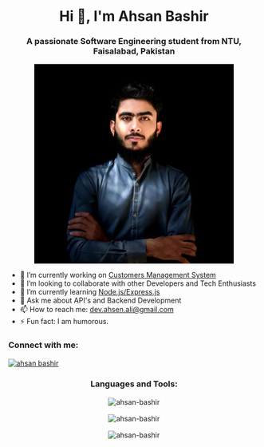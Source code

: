 <h1 align="center">Hi 👋, I'm Ahsan Bashir</h1>
<h3 align="center">A passionate Software Engineering student from NTU, Faisalabad, Pakistan</h3>

<p align="center">
  <img align="center" width="400" src="profile_pic.jpg" />
</p>

- 🔭 I’m currently working on [Customers Management System](https://github.com/Ahsan-bashir/Nodejs_User_Management)
- 👯 I’m looking to collaborate with other Developers and Tech Enthusiasts
- 🌱 I’m currently learning [Node.js/Express.js](https://github.com/Ahsan-bashir/-Building-RESTful-APIs-Using-Node.js-and-Express)
- 💬 Ask me about API's and Backend Development
- 📫 How to reach me: dev.ahsen.ali@gmail.com
- ⚡ Fun fact: I am humorous.

<h3 align="left">Connect with me:</h3>
<p align="left">
<a href="https://www.linkedin.com/in/ahsan-bashir-65b33422a/" target="blank"><img align="center" src="https://raw.githubusercontent.com/rahuldkjain/github-profile-readme-generator/master/src/images/icons/Social/linked-in-alt.svg" alt="ahsan bashir" height="30" width="40" /></a>
</p>

<h3 align="center">Languages and Tools:</h3>
<p align="center">
<!-- Your tools and languages here -->
</p>

<p align="center">
  <img align="center" src="https://github-readme-stats.vercel.app/api/top-langs?username=ahsan-bashir&show_icons=true&locale=en&layout=compact" alt="ahsan-bashir" />
</p>

<p align="center">
  <img align="center" src="https://github-readme-stats.vercel.app/api?username=ahsan-bashir&show_icons=true&locale=en" alt="ahsan-bashir" />
</p>

<p align="center">
  <img align="center" src="https://github-readme-streak-stats.herokuapp.com/?user=ahsan-bashir&" alt="ahsan-bashir" />
</p>
